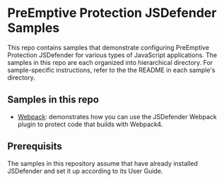 # PreEmptive Protection JSDefender Samples

This repo contains samples that demonstrate configuring PreEmptive Protection JSDefender for various types of JavaScript applications. The samples in this repo are each organized into hierarchical directory. For sample-specific instructions, refer to the the README in each sample's directory.

## Samples in this repo

- [Webpack](Webpack): demonstrates how you can use the JSDefender Webpack plugin to protect code that builds with Webpack4.

## Prerequisits

The samples in this repository assume that have already installed JSDefender and set it up according to its User Guide.